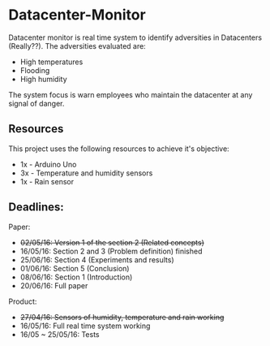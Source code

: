 # Datacenter-Monitor
Datacenter monitor is real time system to identify adversities in Datacenters (Really??). The adversities evaluated are:  
- High temperatures
- Flooding
- High humidity

The system focus is warn employees who maintain the datacenter at any signal of danger.

## Resources
This project uses the following resources to achieve it's objective:
- 1x - Arduino Uno
- 3x - Temperature and humidity sensors
- 1x - Rain sensor

## Deadlines:
Paper:
- ~~02/05/16: Version 1 of the section 2 (Related concepts)~~
- 16/05/16: Section 2 and 3 (Problem definition) finished
- 25/06/16: Section 4 (Experiments and results)
- 01/06/16: Section 5 (Conclusion)
- 08/06/16: Section 1 (Introduction)
- 20/06/16: Full paper

Product:
- ~~27/04/16: Sensors of humidity, temperature and rain working~~
- 16/05/16: Full real time system working
- 16/05 ~ 25/05/16: Tests
